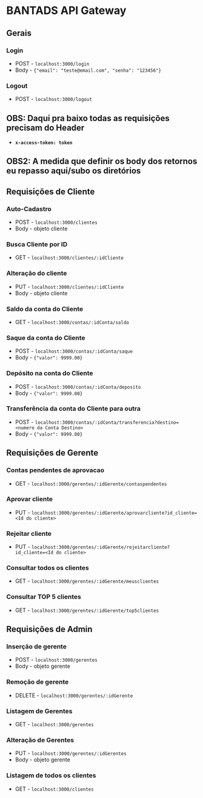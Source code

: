 # BANTADS API Gateway

## Gerais
### Login
  - POST - `localhost:3000/login`
  - Body - `{"email": "teste@email.com", "senha": "123456"}`

### Logout
  - POST - `localhost:3000/logout`

## **OBS: Daqui pra baixo todas as requisições precisam do Header**
  - **`x-access-token: token`**

## **OBS2: A medida que definir os body dos retornos eu repasso aqui/subo os diretórios**
## Requisições de Cliente

### Auto-Cadastro
  - POST - `localhost:3000/clientes`
  - Body - objeto cliente
### Busca Cliente por ID
  - GET - `localhost:3000/clientes/:idCliente`
### Alteração do cliente
  - PUT - `localhost:3000/clientes/:idCliente`
  - Body - objeto cliente
### Saldo da conta do Cliente
  - GET - `localhost:3000/contas/:idConta/saldo`
### Saque da conta do Cliente 
  - POST - `localhost:3000/contas/:idConta/saque`
  - Body - `{"valor": 9999.00}`
### Depósito na conta do Cliente
  - POST - `localhost:3000/contas/:idConta/deposito`
  - Body - `{"valor": 9999.00}`
### Transferência da conta do Cliente para outra 
  - POST - `localhost:3000/contas/:idConta/transferencia?destino=<numero da Conta Destino>`
  - Body - `{"valor": 9999.00}`

## Requisições de Gerente
### Contas pendentes de aprovacao
  - GET - `localhost:3000/gerentes/:idGerente/contaspendentes`
### Aprovar cliente
  - PUT - `localhost:3000/gerentes/:idGerente/aprovarcliente?id_cliente=<Id do cliente>`
### Rejeitar cliente
  - PUT - `localhost:3000/gerentes/:idGerente/rejeitarcliente?id_cliente=<Id do cliente>`
### Consultar todos os clientes
  - GET - `localhost:3000/gerentes/:idGerente/meusclientes`
### Consultar TOP 5 clientes
  - GET - `localhost:3000/gerentes/:idGerente/top5clientes`

## Requisições de Admin

### Inserção de gerente
  - POST - `localhost:3000/gerentes`
  - Body - objeto gerente
### Remoção de gerente
  - DELETE - `localhost:3000/gerentes/:idGerente`
### Listagem de Gerentes
  - GET - `localhost:3000/gerentes`
### Alteração de Gerentes
  - PUT - `localhost:3000/gerentes/:idGerentes`
  - Body - objeto gerente
### Listagem de todos os clientes
  - GET - `localhost:3000/clientes`
